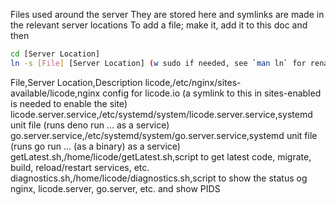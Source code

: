 Files used around the server
They are stored here and symlinks are made in the relevant server locations
To add a file; make it, add it to this doc and then
```bash
cd [Server Location]
ln -s [File] [Server Location] (w sudo if needed, see `man ln` for renaming options)
```
File,Server Location,Description
licode,/etc/nginx/sites-available/licode,nginx config for licode.io (a symlink to this in sites-enabled is needed to enable the site)
licode.server.service,/etc/systemd/system/licode.server.service,systemd unit file (runs deno run ... as a service)
go.server.service,/etc/systemd/system/go.server.service,systemd unit file (runs go run ... (as a binary) as a service)
getLatest.sh,/home/licode/getLatest.sh,script to get latest code, migrate, build, reload/restart services, etc.
diagnostics.sh,/home/licode/diagnostics.sh,script to show the status og nginx, licode.server, go.server, etc. and show PIDS
